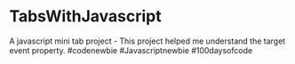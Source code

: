 # TabsWithJavascript
A javascript mini tab project - This project helped me understand the target event property.
#codenewbie #Javascriptnewbie #100daysofcode

